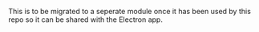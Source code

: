 This is to be migrated to a seperate module once it has been used by this repo so it can be shared with the Electron app.
